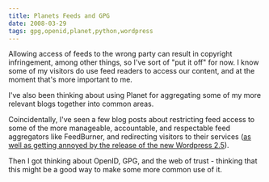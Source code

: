 ```yaml
---
title: Planets Feeds and GPG
date: 2008-03-29
tags: gpg,openid,planet,python,wordpress
---
```

Allowing access of feeds to the wrong party can result in copyright infringement, among other things, so I've sort of "put it off" for now. I know some of my visitors do use feed readers to access our content, and at the moment that's more important to me.

I've also been thinking about using Planet for aggregating some of my more relevant blogs together into common areas.

Coincidentally, I've seen a few blog posts about restricting feed access to some of the more manageable, accountable, and respectable feed aggregators like FeedBurner, and redirecting visitors to their services (<a href="http://www.soggyblogger.com/blog/2008/03/wordpress-really-pissed-me-off.html">as well as getting annoyed by the release of the new Wordpress 2.5</a>).

Then I got thinking about OpenID, GPG, and the web of trust - thinking that this might be a good way to make some more common use of it.

